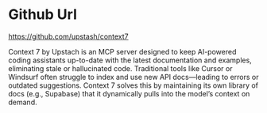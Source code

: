 # Github Url

https://github.com/upstash/context7

Context 7 by Upstach is an MCP server designed to keep AI-powered coding assistants up-to-date with the latest documentation and examples, eliminating stale or hallucinated code. Traditional tools like Cursor or Windsurf often struggle to index and use new API docs—leading to errors or outdated suggestions. Context 7 solves this by maintaining its own library of docs (e.g., Supabase) that it dynamically pulls into the model’s context on demand.